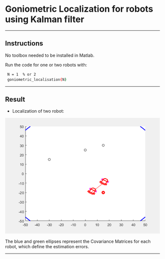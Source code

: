 # Goniometric Localization for robots using Kalman filter
---

## Instructions

No toolbox needed to be installed in Matlab.

Run the code for one or two robots with:

```bash
 N = 1  % or 2
 goniometric_localisation(N)
``` 

---

## Result


* Localization of two robot:

<p align="center">
  <img width="750" src="images/GoniometricLocalization2.gif">
</p>

The blue and green ellipses represent the Covariance Matrices for each robot, which define the estimation errors.

---





